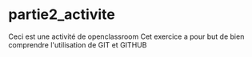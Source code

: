 # partie2_activite
Ceci est une activité de openclassroom
Cet exercice a pour but de bien comprendre l'utilisation de GIT et GITHUB
